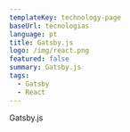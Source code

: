 ```yaml
---
templateKey: technology-page
baseUrl: tecnologias
language: pt
title: Gatsby.js
logo: /img/react.png
featured: false
summary: Gatsby.js
tags:
  - Gatsby
  - React
---
```

Gatsby.js
